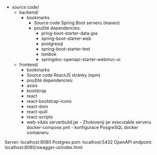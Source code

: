 * source code/
  * backend/
    * bookmarks
      *  Source code Spring Boot serveru (maven)
      *  použité dependencies:
         * pring-boot-starter-data-jpa
         * spring-boot-starter-web
         * postgresql
         * spring-boot-starter-test
         * lombok
         * springdoc-openapi-starter-webmvc-ui
  * frontend/
    * bookmarks
    * Source code ReactJS stránky (npm)
    * použité dependencies:
    * axios
    * bootstrap
    * react
    * react-bootstrap-icons
    * react-dom
    * react-quill
    * react-scripts
    * web-vitals
serverbuild.jar     - Zhotovený jar executable serveru
docker-compose.yml  - konfigurace PosgreSQL docker containeru

Server:           localhost:8080
Postgres port:    localhost:5432
OpenAPI endpoint: localhost:8080/swagger-ui/index.html
